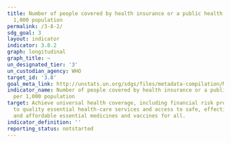 ```yaml
---
title: Number of people covered by health insurance or a public health system per
  1,000 population
permalink: /3-8-2/
sdg_goal: 3
layout: indicator
indicator: 3.8.2
graph: longitudinal
graph_title: ~
un_designated_tier: '3'
un_custodian_agency: WHO
target_id: '3.8'
goal_meta_link: http://unstats.un.org/sdgs/files/metadata-compilation/Metadata-Goal-3.pdf
indicator_name: Number of people covered by health insurance or a public health system
  per 1,000 population
target: Achieve universal health coverage, including financial risk protection, access
  to quality essential health-care services and access to safe, effective, quality
  and affordable essential medicines and vaccines for all.
indicator_definition: ''
reporting_status: notstarted
---
```

